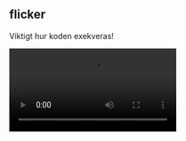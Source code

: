 ##  flicker

Viktigt hur koden exekveras!

<video data-autoplay src="http://f.cl.ly/items/2G1N1u2y2P1a3C1u0o1p/spotify_wifi.mp4"></video>
